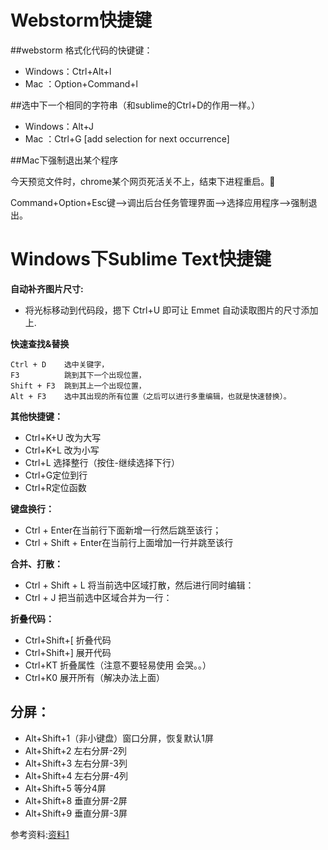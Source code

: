 # Webstorm快捷键 #

##webstorm 格式化代码的快键键： 

- Windows：Ctrl+Alt+l
- Mac ：Option+Command+l

##选中下一个相同的字符串（和sublime的Ctrl+D的作用一样。）

- Windows：Alt+J
- Mac ：Ctrl+G  [add selection for next occurrence]

##Mac下强制退出某个程序

今天预览文件时，chrome某个网页死活关不上，结束下进程重启。

Command+Option+Esc键-->调出后台任务管理界面-->选择应用程序-->强制退出。

# Windows下Sublime Text快捷键 #

**自动补齐图片尺寸:**

- 	将光标移动到代码段，摁下 Ctrl+U 即可让 Emmet 自动读取图片的尺寸添加上.

**快速查找&替换**

	Ctrl + D    选中关键字，
	F3          跳到其下一个出现位置，
	Shift + F3  跳到其上一个出现位置，
	Alt + F3    选中其出现的所有位置（之后可以进行多重编辑，也就是快速替换）。

**其他快捷键：**
	
- Ctrl+K+U 改为大写
- Ctrl+K+L 改为小写	
- Ctrl+L 选择整行（按住-继续选择下行）
- Ctrl+G定位到行
- Ctrl+R定位函数

**键盘换行：**

- Ctrl + Enter在当前行下面新增一行然后跳至该行；
- Ctrl + Shift + Enter在当前行上面增加一行并跳至该行

**合并、打散：**

- Ctrl + Shift + L 将当前选中区域打散，然后进行同时编辑：
- Ctrl + J         把当前选中区域合并为一行：

**折叠代码：**

- Ctrl+Shift+[  折叠代码
- Ctrl+Shift+]  展开代码
- Ctrl+KT       折叠属性（注意不要轻易使用 会哭。。）
- Ctrl+K0       展开所有（解决办法上面）

**分屏：**
- 
- Alt+Shift+1（非小键盘）窗口分屏，恢复默认1屏
- Alt+Shift+2 左右分屏-2列
- Alt+Shift+3 左右分屏-3列
- Alt+Shift+4 左右分屏-4列
- Alt+Shift+5 等分4屏
- Alt+Shift+8 垂直分屏-2屏
- Alt+Shift+9 垂直分屏-3屏

参考资料:[资料1](http://www.cocoachina.com/programmer/20150715/12550.html)
